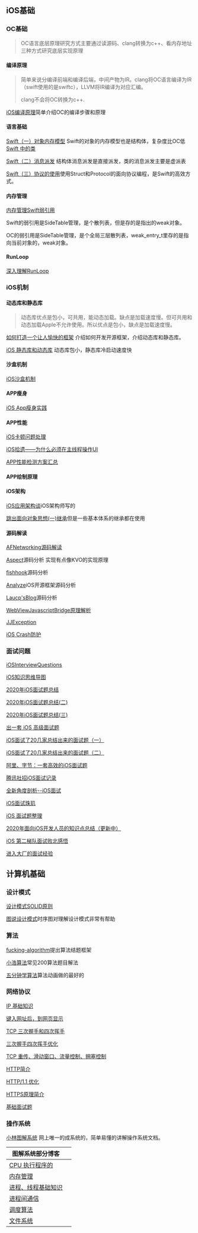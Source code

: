 

## iOS基础

### OC基础

> OC语言底层原理研究方式主要通过读源码、clang转换为c++、看内存地址三种方式研究底层实现原理

#### 编译原理

>简单来说分编译前端和编译后端，中间产物为IR。clang将OC语言编译为IR（swift使用的是swiftc），LLVM将IR编译为对应汇编。
>
>clang不会将OC转换为c++.

[iOS编译原理](https://awanglilong.github.io/2021/04/16/iOScompile/)简单介绍OC的编译步骤和原理

#### 语言基础

[Swift（一）对象内存模型](https://mp.weixin.qq.com/s/zIkB9KnAt1YPWGOOwyqY3Q)  Swift的对象的内存模型也是结构体，复杂度比OC低 [Swift 中的类](https://www.jianshu.com/p/07f7523f2d6d)

[Swift（二）消息派发](https://awanglilong.github.io/2021/04/19/swift-message/)  结构体消息派发是直接派发，类的消息派发主要是虚派表

[Swift（三）协议的使用](https://onevcat.com/2016/11/pop-cocoa-1/#%E9%9D%A2%E5%90%91%E5%AF%B9%E8%B1%A1%E7%BC%96%E7%A8%8B%E7%9A%84%E5%9B%B0%E5%A2%83)使用Struct和Protocol的面向协议编程，是Swift的高效方式。

#### 内存管理

[内存管理Swift弱引用](https://zhuanlan.zhihu.com/p/58179258) 

Swift的弱引用是SideTable管理，是个散列表，但是存的是指出的weak对象。

OC的弱引用是SideTable管理，是个全局三层散列表，weak_entry_t里存的是指向当前对象的，weak对象。

#### RunLoop

[深入理解RunLoop](https://blog.ibireme.com/2015/05/18/runloop/)

### iOS机制

#### 动态库和静态库

>动态库优点是包小，可共用，能动态加载。缺点是加载速度慢。但可共用和动态加载Apple不允许使用。所以优点是包小，缺点是加载速度慢。

[如何打造一个让人愉快的框架](https://onevcat.com/2016/01/create-framework/#cocoa-touch-framework) 介绍如何开发开源框架，介绍动态库和静态库。

[iOS 静态库和动态库](https://www.cnblogs.com/dins/p/ios-jing-tai-ku-he-dong-tai-ku.html) 动态库包小，静态库冷启动速度快

#### 沙盒机制

[iOS沙盒机制](https://zhuyunsun.github.io/2020/04/21/iOS%E6%B2%99%E7%9B%92%E6%9C%BA%E5%88%B6/)

#### APP瘦身

[iOS App瘦身实践](https://mp.weixin.qq.com/s/xzlFQJ2b-rrw5QIszSLXXQ)

#### APP性能

[iOS卡顿问题处理](https://blog.ibireme.com/2015/11/12/smooth_user_interfaces_for_ios/)

[iOS拾遗——为什么必须在主线程操作UI](https://juejin.cn/post/6844903763011076110)

[APP性能检测方案汇总](https://www.jianshu.com/p/95df83780c8f)

#### APP绘制原理



#### iOS架构

[iOS应用架构谈](https://casatwy.com/iosying-yong-jia-gou-tan-kai-pian.html)iOS架构师写的

[跳出面向对象思想(一)继承](https://casatwy.com/tiao-chu-mian-xiang-dui-xiang-si-xiang-yi-ji-cheng.html)但是一些基本体系的继承都在使用

#### 源码解读

[AFNetworking源码解读](https://awanglilong.github.io/2021/04/21/AFNetworking-code-read/)

[Aspect](https://halfrost.com/ios_aspect/#toc-17)源码分析  实现有点像KVO的实现原理

[fishhook](https://juejin.cn/post/6844904175625568270)源码分析

[Analyze](https://github.com/draveness/analyze)iOS开源框架源码分析

[Laucp'sBlog](https://chipengliu.github.io/)源码分析

[WebViewJavascriptBridge原理解析](https://www.jianshu.com/p/d45ce14278c7)

[JJException](https://github.com/jezzmemo/JJException)

[iOS Crash防护](https://juejin.cn/post/6874435201632583694)

### 面试问题

[iOSInterviewQuestions](https://github.com/ChenYilong/iOSInterviewQuestions)

[iOS知识思维导图](https://github.com/MisterBooo/ReadyForBAT)

[2020年iOS面试题总结](https://www.xuebaonline.com/2020%E5%B9%B4iOS%E9%9D%A2%E8%AF%95%E9%A2%98%E6%80%BB%E7%BB%93(%E4%B8%80)/)

[2020年iOS面试题总结(二)](https://www.xuebaonline.com/2020%E5%B9%B4iOS%E9%9D%A2%E8%AF%95%E9%A2%98%E6%80%BB%E7%BB%93(%E4%BA%8C)/)

[2020年iOS面试题总结(三)](https://www.xuebaonline.com/2020%E5%B9%B4iOS%E9%9D%A2%E8%AF%95%E9%A2%98%E6%80%BB%E7%BB%93(%E4%B8%89)/)

[出一套 iOS 高级面试题](https://juejin.cn/post/6844903645243260941#heading-2)

[iOS面试了20几家总结出来的面试题（一）](https://juejin.cn/post/6854573212165111822)

[iOS面试了20几家总结出来的面试题（二）](https://juejin.cn/post/6854573212169142285#heading-15)

[阿里、字节：一套高效的iOS面试题](https://juejin.cn/post/6844904064937902094#heading-19)

[腾讯社招iOS面试记录](https://juejin.cn/post/6844903633117528078)

[全新角度剖析--iOS面试](https://juejin.cn/post/6899689319809286158)

[iOS面试珠玑](https://juejin.cn/post/6844903615157501965)

[iOS 面试题整理](https://juejin.cn/post/6844903871219761165)

[2020年面向iOS开发人员的知识点总结（更新中）](https://juejin.cn/post/6844904201328279565)

[iOS 第二梯队面试败北感悟](https://juejin.cn/post/6844903591010910216)

[进入大厂的面试经验](https://juejin.cn/post/6844904086358212621)

## 计算机基础

### 设计模式

[设计模式SOLID原则](https://segmentfault.com/a/1190000023114300)

[图说设计模式](https://design-patterns.readthedocs.io/zh_CN/latest/)时序图对理解设计模式非常有帮助

### 算法

[fucking-algorithm](https://github.com/labuladong/fucking-algorithm)提出算法结题框架

[小浩算法](https://www.geekxh.com/)常见200算法题目解法

[五分钟学算法](https://www.cxyxiaowu.com/)算法动画做的最好的

### 网络协议

[IP 基础知识](https://www.cnblogs.com/xiaolincoding/p/12830287.html)

[键入网址后，到网页显示](https://www.cnblogs.com/xiaolincoding/p/12508499.html)

[TCP 三次握手和四次挥手](https://www.cnblogs.com/xiaolincoding/p/12638546.html)

[三次握手四次挥手优化](https://www.cnblogs.com/xiaolincoding/p/13067971.html)

[TCP 重传、滑动窗口、流量控制、拥塞控制](https://www.cnblogs.com/xiaolincoding/p/12732052.html)

[HTTP简介](https://www.cnblogs.com/xiaolincoding/p/12442435.html)

[HTTP/1.1 优化](https://www.cnblogs.com/xiaolincoding/p/14442218.html)

[HTTPS原理简介](https://www.cnblogs.com/xiaolincoding/p/14274353.html)

[基础面试题](https://github.com/wolverinn/Waking-Up)

### 操作系统

[小林图解系统](https://github.com/awanglilong/blog/blob/main/%E7%B3%BB%E7%BB%9F/%E5%9B%BE%E8%A7%A3%E7%B3%BB%E7%BB%9F-%E5%B0%8F%E6%9E%97coding-v1.0.pdf) 网上唯一的成系统的，简单易懂的讲解操作系统文档。

| 图解系统部分博客                                             |      |
| ------------------------------------------------------------ | ---- |
| [CPU 执行程序的](https://www.cnblogs.com/xiaolincoding/p/13796525.html) |      |
| [内存管理](https://www.cnblogs.com/xiaolincoding/p/13213699.html) |      |
| [进程、线程基础知识](https://www.cnblogs.com/xiaolincoding/p/13289992.html) |      |
| [进程间通信](https://www.cnblogs.com/xiaolincoding/p/13402297.html) |      |
| [调度算法](https://www.cnblogs.com/xiaolincoding/p/13631224.html) |      |
| [文件系统](https://www.cnblogs.com/xiaolincoding/p/13499209.html) |      |







